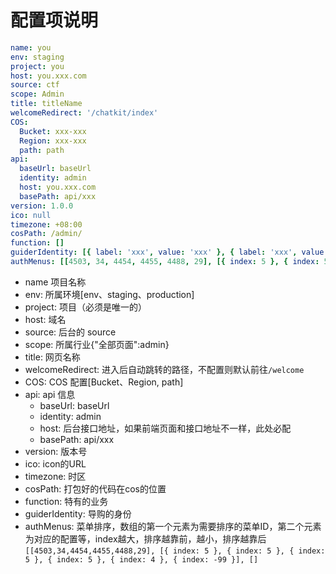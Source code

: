 # 配置项说明

```yaml
name: you
env: staging
project: you
host: you.xxx.com
source: ctf
scope: Admin
title: titleName
welcomeRedirect: '/chatkit/index'
COS:
  Bucket: xxx-xxx
  Region: xxx-xxx
  path: path
api:
  baseUrl: baseUrl
  identity: admin
  host: you.xxx.com
  basePath: api/xxx
version: 1.0.0
ico: null
timezone: +08:00
cosPath: /admin/
function: []
guiderIdentity: [{ label: 'xxx', value: 'xxx' }, { label: 'xxx', value: 'xxx' }]
authMenus: [[4503, 34, 4454, 4455, 4488, 29], [{ index: 5 }, { index: 5 }, { index: 5 }, { index: 5 }, { index: 4 }, { index: -99 }], []]
```

- name 项目名称
- env: 所属环境[env、staging、production]
- project: 项目（必须是唯一的）
- host: 域名
- source: 后台的 source
- scope: 所属行业{"全部页面":admin}
- title: 网页名称
- welcomeRedirect: 进入后自动跳转的路径，不配置则默认前往`/welcome`
- COS: COS 配置[Bucket、Region, path]
- api: api 信息
  - baseUrl: baseUrl
  - identity: admin
  - host: 后台接口地址，如果前端页面和接口地址不一样，此处必配
  - basePath: api/xxx
- version: 版本号
- ico: icon的URL
- timezone: 时区
- cosPath: 打包好的代码在cos的位置
- function: 特有的业务
- guiderIdentity: 导购的身份
- authMenus: 菜单排序，数组的第一个元素为需要排序的菜单ID，第二个元素为对应的配置等，index越大，排序越靠前，越小，排序越靠后`[[4503,34,4454,4455,4488,29], [{ index: 5 }, { index: 5 }, { index: 5 }, { index: 5 }, { index: 4 }, { index: -99 }], []`
